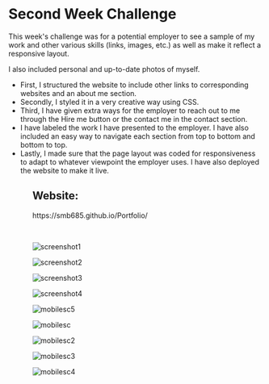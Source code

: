 <html>
<h1> Second Week Challenge </h1>
<body>
<p> This week's challenge was for a potential employer to see a sample of my work and other various skills (links, images, etc.) as well as make it reflect a responsive layout.</p>
 <p> I also included personal and up-to-date photos of myself. </p>
<ul>
<li>  First, I structured the website to include other links to corresponding websites and an about me section. </li>
<li> Secondly, I styled it in a very creative way using CSS.  </li>
<li> Third, I have given extra ways for the employer to reach out to me through the Hire me button or the contact me in the contact section. </li>
<li> I have labeled the work I have presented to the employer. I have also included an easy way to navigate each section from top to bottom and bottom to top.</li>
 <li> Lastly, I made sure that the page layout was coded for responsiveness to adapt to whatever viewpoint the employer uses. I have also deployed the website to make it live.
   <ul>
  </p>
<h2> Website: </h2>
 <p>  https://smb685.github.io/Portfolio/ </p>
 <br>
</body>
</html>
  
![screenshot1](https://user-images.githubusercontent.com/100239887/163308629-9e730c9c-ecb0-4d6c-a680-1c69efe52699.JPG)
  
![screenshot2](https://user-images.githubusercontent.com/100239887/163308631-1a3e5937-47d3-41df-ad08-e20e279b5c35.JPG)
  
![screenshot3](https://user-images.githubusercontent.com/100239887/163308632-95c3d56c-9470-4d0d-b0e0-21c067727290.JPG)
  
![screenshot4](https://user-images.githubusercontent.com/100239887/163308634-f0f8bcf7-d041-4dfa-bc26-5331fa98a098.JPG)
  
![mobilesc5](https://user-images.githubusercontent.com/100239887/163309124-5ada68e5-c64e-48cd-9d61-1a6e000d1de9.JPG)
  
![mobilesc](https://user-images.githubusercontent.com/100239887/163309126-42a215af-c581-4eb7-953c-5227b521e524.JPG)
  
![mobilesc2](https://user-images.githubusercontent.com/100239887/163309127-8035d9d2-b1ed-454a-900c-28fc9b37a605.JPG)
  
![mobilesc3](https://user-images.githubusercontent.com/100239887/163309130-c28162aa-b71c-4bf9-a545-0aa614f17629.JPG)
  
![mobilesc4](https://user-images.githubusercontent.com/100239887/163309132-47a7497d-7d9d-472f-8436-dccc2acf708f.JPG)
